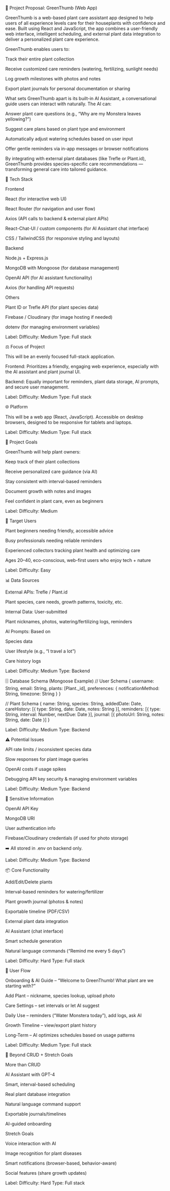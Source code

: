 🌱 Project Proposal: GreenThumb (Web App)

GreenThumb is a web-based plant care assistant app designed to help users of all experience levels care for their houseplants with confidence and ease. Built using React and JavaScript, the app combines a user-friendly web interface, intelligent scheduling, and external plant data integration to deliver a personalized plant care experience.

GreenThumb enables users to:

Track their entire plant collection

Receive customized care reminders (watering, fertilizing, sunlight needs)

Log growth milestones with photos and notes

Export plant journals for personal documentation or sharing

What sets GreenThumb apart is its built-in AI Assistant, a conversational guide users can interact with naturally. The AI can:

Answer plant care questions (e.g., “Why are my Monstera leaves yellowing?”)

Suggest care plans based on plant type and environment

Automatically adjust watering schedules based on user input

Offer gentle reminders via in-app messages or browser notifications

By integrating with external plant databases (like Trefle or Plant.id), GreenThumb provides species-specific care recommendations — transforming general care into tailored guidance.

🔧 Tech Stack

Frontend

React (for interactive web UI)

React Router (for navigation and user flow)

Axios (API calls to backend & external plant APIs)

React-Chat-UI / custom components (for AI Assistant chat interface)

CSS / TailwindCSS (for responsive styling and layouts)

Backend

Node.js + Express.js

MongoDB with Mongoose (for database management)

OpenAI API (for AI assistant functionality)

Axios (for handling API requests)

Others

Plant ID or Trefle API (for plant species data)

Firebase / Cloudinary (for image hosting if needed)

dotenv (for managing environment variables)

Label: Difficulty: Medium
Type: Full stack

⚖️ Focus of Project

This will be an evenly focused full-stack application.

Frontend: Prioritizes a friendly, engaging web experience, especially with the AI assistant and plant journal UI.

Backend: Equally important for reminders, plant data storage, AI prompts, and secure user management.

Label: Difficulty: Medium
Type: Full stack

🌐 Platform

This will be a web app (React, JavaScript).
Accessible on desktop browsers, designed to be responsive for tablets and laptops.

Label: Difficulty: Medium
Type: Full stack

🎯 Project Goals

GreenThumb will help plant owners:

Keep track of their plant collections

Receive personalized care guidance (via AI)

Stay consistent with interval-based reminders

Document growth with notes and images

Feel confident in plant care, even as beginners

Label: Difficulty: Medium

👥 Target Users

Plant beginners needing friendly, accessible advice

Busy professionals needing reliable reminders

Experienced collectors tracking plant health and optimizing care

Ages 20–40, eco-conscious, web-first users who enjoy tech + nature

Label: Difficulty: Easy

📊 Data Sources

External APIs: Trefle / Plant.id

Plant species, care needs, growth patterns, toxicity, etc.

Internal Data: User-submitted

Plant nicknames, photos, watering/fertilizing logs, reminders

AI Prompts: Based on

Species data

User lifestyle (e.g., “I travel a lot”)

Care history logs

Label: Difficulty: Medium
Type: Backend

🗄️ Database Schema (Mongoose Example)
// User Schema
{
  username: String,
  email: String,
  plants: [Plant._id],
  preferences: {
    notificationMethod: String,
    timezone: String
  }
}

// Plant Schema
{
  name: String,
  species: String,
  addedDate: Date,
  careHistory: [{ type: String, date: Date, notes: String }],
  reminders: [{ type: String, interval: Number, nextDue: Date }],
  journal: [{ photoUrl: String, notes: String, date: Date }]
}


Label: Difficulty: Medium
Type: Backend

⚠️ Potential Issues

API rate limits / inconsistent species data

Slow responses for plant image queries

OpenAI costs if usage spikes

Debugging API key security & managing environment variables

Label: Difficulty: Medium
Type: Backend

🔐 Sensitive Information

OpenAI API Key

MongoDB URI

User authentication info

Firebase/Cloudinary credentials (if used for photo storage)

➡️ All stored in .env on backend only.

Label: Difficulty: Medium
Type: Backend

📦 Core Functionality

Add/Edit/Delete plants

Interval-based reminders for watering/fertilizer

Plant growth journal (photos & notes)

Exportable timeline (PDF/CSV)

External plant data integration

AI Assistant (chat interface)

Smart schedule generation

Natural language commands (“Remind me every 5 days”)

Label: Difficulty: Hard
Type: Full stack

🔄 User Flow

Onboarding & AI Guide – “Welcome to GreenThumb! What plant are we starting with?”

Add Plant – nickname, species lookup, upload photo

Care Settings – set intervals or let AI suggest

Daily Use – reminders (“Water Monstera today”), add logs, ask AI

Growth Timeline – view/export plant history

Long-Term – AI optimizes schedules based on usage patterns

Label: Difficulty: Medium
Type: Full stack

🚀 Beyond CRUD + Stretch Goals

More than CRUD

AI Assistant with GPT-4

Smart, interval-based scheduling

Real plant database integration

Natural language command support

Exportable journals/timelines

AI-guided onboarding

Stretch Goals

Voice interaction with AI

Image recognition for plant diseases

Smart notifications (browser-based, behavior-aware)

Social features (share growth updates)

Label: Difficulty: Hard
Type: Full stack
